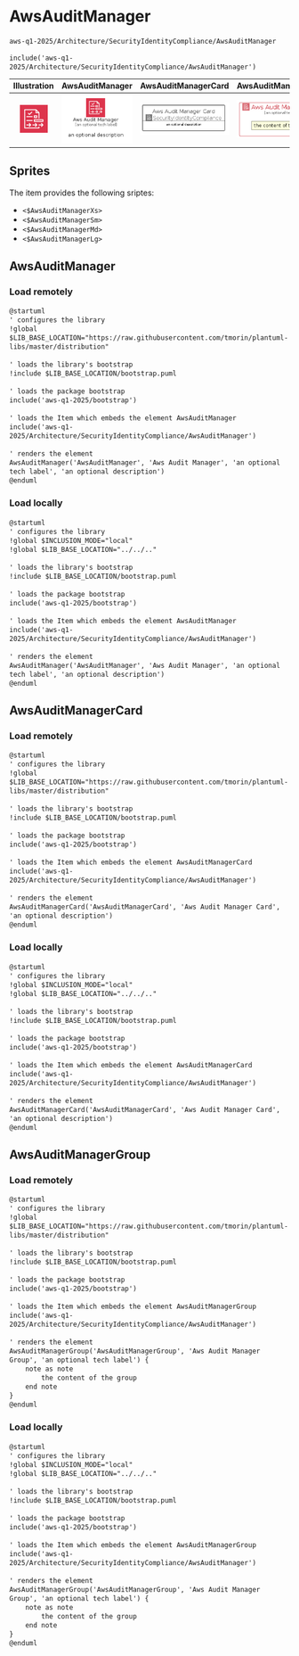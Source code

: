 # AwsAuditManager


```text
aws-q1-2025/Architecture/SecurityIdentityCompliance/AwsAuditManager
```

```text
include('aws-q1-2025/Architecture/SecurityIdentityCompliance/AwsAuditManager')
```



| Illustration | AwsAuditManager | AwsAuditManagerCard | AwsAuditManagerGroup |
| :---: | :---: | :---: | :---: |
| ![illustration for Illustration](../../../aws-q1-2025/Architecture/SecurityIdentityCompliance/AwsAuditManager.png) | ![illustration for AwsAuditManager](../../../aws-q1-2025/Architecture/SecurityIdentityCompliance/AwsAuditManager.Local.png) | ![illustration for AwsAuditManagerCard](../../../aws-q1-2025/Architecture/SecurityIdentityCompliance/AwsAuditManagerCard.Local.png) | ![illustration for AwsAuditManagerGroup](../../../aws-q1-2025/Architecture/SecurityIdentityCompliance/AwsAuditManagerGroup.Local.png) |



## Sprites
The item provides the following sriptes:

- `<$AwsAuditManagerXs>`
- `<$AwsAuditManagerSm>`
- `<$AwsAuditManagerMd>`
- `<$AwsAuditManagerLg>`





## AwsAuditManager

### Load remotely
```plantuml
@startuml
' configures the library
!global $LIB_BASE_LOCATION="https://raw.githubusercontent.com/tmorin/plantuml-libs/master/distribution"

' loads the library's bootstrap
!include $LIB_BASE_LOCATION/bootstrap.puml

' loads the package bootstrap
include('aws-q1-2025/bootstrap')

' loads the Item which embeds the element AwsAuditManager
include('aws-q1-2025/Architecture/SecurityIdentityCompliance/AwsAuditManager')

' renders the element
AwsAuditManager('AwsAuditManager', 'Aws Audit Manager', 'an optional tech label', 'an optional description')
@enduml
```

### Load locally
```plantuml
@startuml
' configures the library
!global $INCLUSION_MODE="local"
!global $LIB_BASE_LOCATION="../../.."

' loads the library's bootstrap
!include $LIB_BASE_LOCATION/bootstrap.puml

' loads the package bootstrap
include('aws-q1-2025/bootstrap')

' loads the Item which embeds the element AwsAuditManager
include('aws-q1-2025/Architecture/SecurityIdentityCompliance/AwsAuditManager')

' renders the element
AwsAuditManager('AwsAuditManager', 'Aws Audit Manager', 'an optional tech label', 'an optional description')
@enduml
```

## AwsAuditManagerCard

### Load remotely
```plantuml
@startuml
' configures the library
!global $LIB_BASE_LOCATION="https://raw.githubusercontent.com/tmorin/plantuml-libs/master/distribution"

' loads the library's bootstrap
!include $LIB_BASE_LOCATION/bootstrap.puml

' loads the package bootstrap
include('aws-q1-2025/bootstrap')

' loads the Item which embeds the element AwsAuditManagerCard
include('aws-q1-2025/Architecture/SecurityIdentityCompliance/AwsAuditManager')

' renders the element
AwsAuditManagerCard('AwsAuditManagerCard', 'Aws Audit Manager Card', 'an optional description')
@enduml
```

### Load locally
```plantuml
@startuml
' configures the library
!global $INCLUSION_MODE="local"
!global $LIB_BASE_LOCATION="../../.."

' loads the library's bootstrap
!include $LIB_BASE_LOCATION/bootstrap.puml

' loads the package bootstrap
include('aws-q1-2025/bootstrap')

' loads the Item which embeds the element AwsAuditManagerCard
include('aws-q1-2025/Architecture/SecurityIdentityCompliance/AwsAuditManager')

' renders the element
AwsAuditManagerCard('AwsAuditManagerCard', 'Aws Audit Manager Card', 'an optional description')
@enduml
```

## AwsAuditManagerGroup

### Load remotely
```plantuml
@startuml
' configures the library
!global $LIB_BASE_LOCATION="https://raw.githubusercontent.com/tmorin/plantuml-libs/master/distribution"

' loads the library's bootstrap
!include $LIB_BASE_LOCATION/bootstrap.puml

' loads the package bootstrap
include('aws-q1-2025/bootstrap')

' loads the Item which embeds the element AwsAuditManagerGroup
include('aws-q1-2025/Architecture/SecurityIdentityCompliance/AwsAuditManager')

' renders the element
AwsAuditManagerGroup('AwsAuditManagerGroup', 'Aws Audit Manager Group', 'an optional tech label') {
    note as note
        the content of the group
    end note
}
@enduml
```

### Load locally
```plantuml
@startuml
' configures the library
!global $INCLUSION_MODE="local"
!global $LIB_BASE_LOCATION="../../.."

' loads the library's bootstrap
!include $LIB_BASE_LOCATION/bootstrap.puml

' loads the package bootstrap
include('aws-q1-2025/bootstrap')

' loads the Item which embeds the element AwsAuditManagerGroup
include('aws-q1-2025/Architecture/SecurityIdentityCompliance/AwsAuditManager')

' renders the element
AwsAuditManagerGroup('AwsAuditManagerGroup', 'Aws Audit Manager Group', 'an optional tech label') {
    note as note
        the content of the group
    end note
}
@enduml
```

